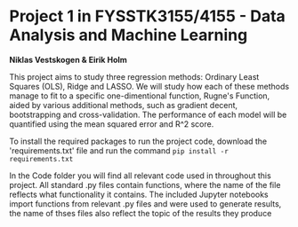 # Project 1 in FYSSTK3155/4155 - Data Analysis and Machine Learning

**Niklas Vestskogen & Eirik Holm**

This project aims to study three regression methods: Ordinary Least Squares (OLS), Ridge and LASSO. We will study how each of these methods manage to fit to a specific one-dimentional function, Rugne's Function, aided by various additional methods, such as gradient decent, bootstrapping and cross-validation. The performance of each model will be quantified using the mean squared error and R^2 score.


To install the required packages to run the project code, download the 'requirements.txt' file and run the command ```pip install -r requirements.txt```


In the Code folder you will find all relevant code used in throughout this project. All standard .py files contain functions, where the name of the file reflects what functionality it contains. The included Jupyter notebooks import functions from relevant .py files and were used to generate results, the name of thses files also reflect the topic of the results they produce